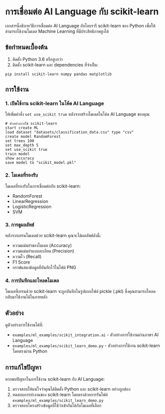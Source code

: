 
# การเชื่อมต่อ AI Language กับ scikit-learn

เอกสารนี้อธิบายวิธีการเชื่อมต่อ AI Language กับไลบรารี scikit-learn ของ Python เพื่อให้สามารถใช้งานโมเดล Machine Learning ที่มีประสิทธิภาพสูงได้

## ข้อกำหนดเบื้องต้น

1. ติดตั้ง Python 3.6 หรือสูงกว่า
2. ติดตั้ง scikit-learn และ dependencies ที่จำเป็น:

```
pip install scikit-learn numpy pandas matplotlib
```

## การใช้งาน

### 1. เปิดใช้งาน scikit-learn ในโค้ด AI Language

ให้เพิ่มคำสั่ง `set use_scikit true` หลังจากสร้างโมเดลในโค้ด AI Language ของคุณ:

```
# ตัวอย่างการใช้ scikit-learn
start create ML
load dataset "datasets/classification_data.csv" type "csv"
create model RandomForest
set trees 100
set max_depth 5
set use_scikit true
train model
show accuracy
save model to "scikit_model.pkl"
```

### 2. โมเดลที่รองรับ

โมเดลที่รองรับในการเชื่อมต่อกับ scikit-learn:

- RandomForest
- LinearRegression
- LogisticRegression
- SVM

### 3. การดูผลลัพธ์

หลังจากเทรนโมเดลด้วย scikit-learn คุณจะได้ผลลัพธ์ดังนี้:

- ความแม่นยำของโมเดล (Accuracy)
- ความแม่นยำแบบละเอียด (Precision)
- ความไว (Recall)
- F1 Score
- กราฟแสดงข้อมูลที่บันทึกไว้ในไฟล์ PNG

### 4. การบันทึกและโหลดโมเดล

โมเดลที่เทรนด้วย scikit-learn จะถูกบันทึกในรูปแบบไฟล์ pickle (.pkl) ซึ่งคุณสามารถโหลดกลับมาใช้งานได้ในภายหลัง

## ตัวอย่าง

ดูตัวอย่างการใช้งานได้ที่:

- `examples/ml_examples/scikit_integration.ai` - ตัวอย่างการใช้งานผ่านภาษา AI Language
- `examples/ml_examples/scikit_learn_demo.py` - ตัวอย่างการใช้งาน scikit-learn โดยตรงผ่าน Python

## การแก้ไขปัญหา

หากพบปัญหาในการใช้งาน scikit-learn กับ AI Language:

1. ตรวจสอบให้แน่ใจว่าคุณได้ติดตั้ง Python และ scikit-learn อย่างถูกต้อง
2. ทดสอบการทำงานของ scikit-learn โดยตรงด้วยการรันไฟล์ `examples/ml_examples/scikit_learn_demo.py`
3. ตรวจสอบโครงสร้างข้อมูลที่ใช้ว่าเข้ากันได้กับโมเดลที่เลือก
